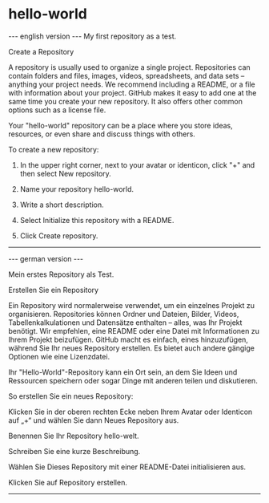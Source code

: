 # hello-world
--- english version ---
My first repository as a test.

Create a Repository

A repository is usually used to organize a single project. Repositories can contain folders and files, images, videos, spreadsheets, and data sets – anything your project needs. We recommend including a README, or a file with information about your project. GitHub makes it easy to add one at the same time you create your new repository. It also offers other common options such as a license file.

Your "hello-world" repository can be a place where you store ideas, resources, or even share and discuss things with others.

To create a new repository:

1. In the upper right corner, next to your avatar or identicon, click "+" and then select New repository.

2. Name your repository hello-world.

3. Write a short description.

4. Select Initialize this repository with a README.

5. Click Create repository.
---   ---   ---   ---

--- german version ---

Mein erstes Repository als Test.

Erstellen Sie ein Repository

Ein Repository wird normalerweise verwendet, um ein einzelnes Projekt zu organisieren. Repositories können Ordner und Dateien, Bilder, Videos, Tabellenkalkulationen und Datensätze enthalten – alles, was Ihr Projekt benötigt. Wir empfehlen, eine README oder eine Datei mit Informationen zu Ihrem Projekt beizufügen. GitHub macht es einfach, eines hinzuzufügen, während Sie Ihr neues Repository erstellen. Es bietet auch andere gängige Optionen wie eine Lizenzdatei.

Ihr "Hello-World"-Repository kann ein Ort sein, an dem Sie Ideen und Ressourcen speichern oder sogar Dinge mit anderen teilen und diskutieren.

So erstellen Sie ein neues Repository:

Klicken Sie in der oberen rechten Ecke neben Ihrem Avatar oder Identicon auf „+“ und wählen Sie dann Neues Repository aus.

Benennen Sie Ihr Repository hello-welt.

Schreiben Sie eine kurze Beschreibung.

Wählen Sie Dieses Repository mit einer README-Datei initialisieren aus.

Klicken Sie auf Repository erstellen.
---   ---   ---   ---
